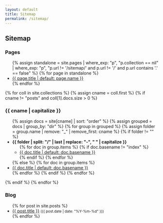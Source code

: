 ```yaml
---
layout: default
title: Sitemap
permalink: /sitemap/
---
```


<h2>Sitemap</h2>

<!-- 1. Standalone Pages -->
<section>
  <h3>Pages</h3>
  <ul>
    {% assign standalone = site.pages 
        | where_exp: "p", "p.collection == nil" 
        | where_exp: "p", "p.url != '/sitemap/' and p.url != '/' and p.url contains '.' == false" %}
    {% for page in standalone %}
      <li><a href="{{ page.url | relative_url }}">{{ page.title | default: page.name }}</a></li>
    {% endfor %}
  </ul>
</section>

<!-- 2. Collections -->
{% for coll in site.collections %}
  {% assign cname = coll.first %}
  {% if cname != "posts" and coll[1].docs.size > 0 %}
    <section>
      <h3>{{ cname | capitalize }}</h3>
      <ul>
        {% assign docs = site[cname] | sort: "order" %}
        {% assign grouped = docs | group_by: "dir" %}
        {% for group in grouped %}
          {% assign folder = group.name | remove: "_" | remove_first: cname %}
          {% if folder != "" %}
            <li>
              <strong>{{ folder | split: "/" | last | replace: "-", " " | capitalize }}</strong>
              <ul>
                {% for doc in group.items %}
                  {% if doc.basename != "index" %}
                    <li><a href="{{ doc.url | relative_url }}">{{ doc.title | default: doc.basename }}</a></li>
                  {% endif %}
                {% endfor %}
              </ul>
            </li>
          {% else %}
            {% for doc in group.items %}
              <li>
                <a href="{{ doc.url | relative_url }}">{{ doc.title | default: doc.basename }}</a>
              </li>
            {% endfor %}
          {% endif %}
        {% endfor %}
      </ul>
    </section>
  {% endif %}
{% endfor %}

<!-- 3. Blog Posts -->
<section>
  <h3>Blog</h3>
  <ul>
    {% for post in site.posts %}
      <li><a href="{{ post.url | relative_url }}">{{ post.title }}</a> <small>({{ post.date | date: "%Y-%m-%d" }})</small></li>
    {% endfor %}
  </ul>
</section>
